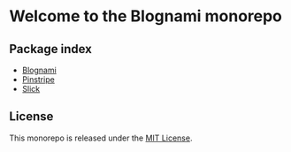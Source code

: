 # Welcome to the Blognami monorepo

## Package index

- [Blognami](https://github.com/blognami/blognami/tree/main/projects/blognami)
- [Pinstripe](https://github.com/blognami/blognami/tree/main/projects/pinstripe)
- [Slick](https://github.com/blognami/blognami/tree/main/projects/slick)

## License

This monorepo is released under the [MIT License](https://opensource.org/licenses/MIT).
